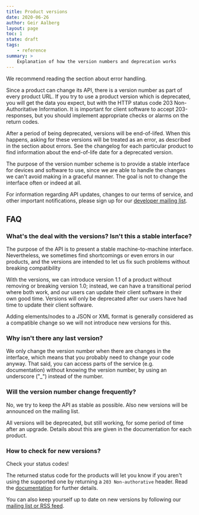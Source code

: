 ```yaml
---
title: Product versions
date: 2020-06-26
author: Geir Aalberg
layout: page
toc: 1
state: draft
tags:
    - reference
summary: >
    Explanation of how the version numbers and deprecation works
---
```



We recommend reading the section about error handling.

Since a product can change its API, there is a version number as part of every
product URL. If you try to use a product version which is deprecated, you will
get the data you expect, but with the HTTP status code 203 Non-Authoritative
Information. It is important for client software to accept 203-responses, but
you should implement appropriate checks or alarms on the return codes.

After a period of being deprecated, versions will be end-of-lifed. When this
happens, asking for these versions will be treated as an error, as described in
the section about errors. See the changelog for each particular product to find
information about the end-of-life date for a deprecated version.

The purpose of the version number scheme is to provide a stable interface for
devices and software to use, since we are able to handle the changes we can't
avoid making in a graceful manner. The goal is not to change the interface often
or indeed at all.

For information regarding API updates, changes to our terms of service, and
other important notifications, please sign up for our [developer mailing list](./support).


## FAQ

### What's the deal with the versions? Isn't this a stable interface?

The purpose of the API is to present a stable machine-to-machine interface.
Nevertheless, we sometimes find shortcomings or even errors in our products, and
the versions are intended to let us fix such problems without breaking
compatibility

With the versions, we can introduce version 1.1 of a product without removing or
breaking version 1.0; instead, we can have a transitional period where both
work, and our users can update their client software in their own good time.
Versions will only be deprecated after our users have had time to update their
client software.

Adding elements/nodes to a JSON or XML format is generally considered as a
compatible change so we will not introduce new versions for this.

### Why isn't there any last version?

We only change the version number when there are changes in the interface, which
means that you probably need to change your code anyway. That said, you can access
parts of the service (e.g. documentation) without knowing the version number, by
using an underscore ("_") instead of the number.

### Will the version number change frequently?

No, we try to keep the API as stable as possible. Also new versions will be
announced on the mailing list.

All versions will be deprecated, but still working, for some period of time
after an upgrade. Details about this are given in the documentation for each
product.

### How to check for new versions?

Check your status codes!

The returned status code for the products will let you know if you aren't using
the supported one by returning a `203 Non-authorative` header.
Read the [documentation](./StatusCodes) for further details.

You can also keep yourself up to date on new versions by following our
[mailing list or RSS feed](./support).
